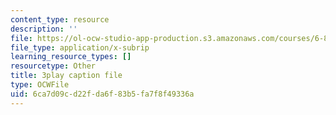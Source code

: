 ```yaml
---
content_type: resource
description: ''
file: https://ol-ocw-studio-app-production.s3.amazonaws.com/courses/6-832-underactuated-robotics-spring-2009/6ca7d09cd22fda6f83b5fa7f8f49336a_-RRYZ-b9NpI.srt
file_type: application/x-subrip
learning_resource_types: []
resourcetype: Other
title: 3play caption file
type: OCWFile
uid: 6ca7d09c-d22f-da6f-83b5-fa7f8f49336a
---
```

